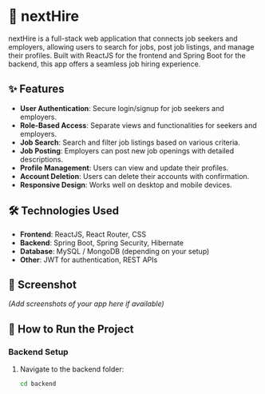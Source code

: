 # 🚀 nextHire

nextHire is a full-stack web application that connects job seekers and employers, allowing users to search for jobs, post job listings, and manage their profiles. Built with ReactJS for the frontend and Spring Boot for the backend, this app offers a seamless job hiring experience.

## ✨ Features

- **User Authentication**: Secure login/signup for job seekers and employers.
- **Role-Based Access**: Separate views and functionalities for seekers and employers.
- **Job Search**: Search and filter job listings based on various criteria.
- **Job Posting**: Employers can post new job openings with detailed descriptions.
- **Profile Management**: Users can view and update their profiles.
- **Account Deletion**: Users can delete their accounts with confirmation.
- **Responsive Design**: Works well on desktop and mobile devices.

## 🛠️ Technologies Used

- **Frontend**: ReactJS, React Router, CSS
- **Backend**: Spring Boot, Spring Security, Hibernate
- **Database**: MySQL / MongoDB (depending on your setup)
- **Other**: JWT for authentication, REST APIs

## 📸 Screenshot

*(Add screenshots of your app here if available)*

## 🚀 How to Run the Project

### Backend Setup

1. Navigate to the backend folder:
   ```bash
   cd backend
